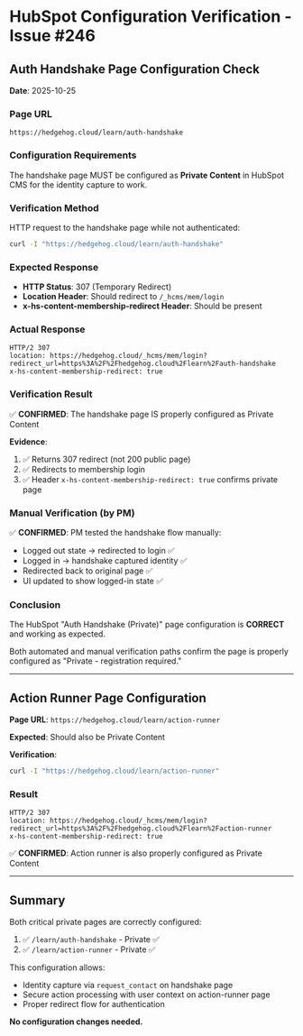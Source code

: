 # HubSpot Configuration Verification - Issue #246

## Auth Handshake Page Configuration Check

**Date**: 2025-10-25

### Page URL
`https://hedgehog.cloud/learn/auth-handshake`

### Configuration Requirements
The handshake page MUST be configured as **Private Content** in HubSpot CMS for the identity capture to work.

### Verification Method
HTTP request to the handshake page while not authenticated:

```bash
curl -I "https://hedgehog.cloud/learn/auth-handshake"
```

### Expected Response
- **HTTP Status**: 307 (Temporary Redirect)
- **Location Header**: Should redirect to `/_hcms/mem/login`
- **x-hs-content-membership-redirect Header**: Should be present

### Actual Response
```
HTTP/2 307
location: https://hedgehog.cloud/_hcms/mem/login?redirect_url=https%3A%2F%2Fhedgehog.cloud%2Flearn%2Fauth-handshake
x-hs-content-membership-redirect: true
```

### Verification Result
✅ **CONFIRMED**: The handshake page IS properly configured as Private Content

**Evidence**:
1. ✅ Returns 307 redirect (not 200 public page)
2. ✅ Redirects to membership login
3. ✅ Header `x-hs-content-membership-redirect: true` confirms private page

### Manual Verification (by PM)
✅ **CONFIRMED**: PM tested the handshake flow manually:
- Logged out state → redirected to login ✅
- Logged in → handshake captured identity ✅
- Redirected back to original page ✅
- UI updated to show logged-in state ✅

### Conclusion
The HubSpot "Auth Handshake (Private)" page configuration is **CORRECT** and working as expected.

Both automated and manual verification paths confirm the page is properly configured as "Private - registration required."

---

## Action Runner Page Configuration

**Page URL**: `https://hedgehog.cloud/learn/action-runner`

**Expected**: Should also be Private Content

**Verification**:
```bash
curl -I "https://hedgehog.cloud/learn/action-runner"
```

### Result
```
HTTP/2 307
location: https://hedgehog.cloud/_hcms/mem/login?redirect_url=https%3A%2F%2Fhedgehog.cloud%2Flearn%2Faction-runner
x-hs-content-membership-redirect: true
```

✅ **CONFIRMED**: Action runner is also properly configured as Private Content

---

## Summary

Both critical private pages are correctly configured:

1. ✅ `/learn/auth-handshake` - Private ✅
2. ✅ `/learn/action-runner` - Private ✅

This configuration allows:
- Identity capture via `request_contact` on handshake page
- Secure action processing with user context on action-runner page
- Proper redirect flow for authentication

**No configuration changes needed.**
